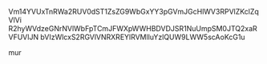 Vm14YVUxTnRWa2RUV0dST1ZsZG9WbGxYY3pGVmJGcHlWV3RPVlZKclZqVlVi
R2hyWVdzeGNrNVlWbFpTCmJFWXpWWHBDVDJSR1NuUmpSM0JTQ2xaRVFUVlJN
bVIzWlcxS2RGVlVNRXREYlRVMlluYzlQUW9LWW5scAoKcG1u

mur